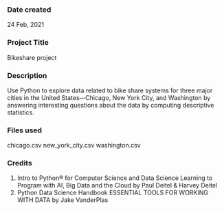 ### Date created
24 Feb, 2021

### Project Title
Bikeshare project

### Description
Use Python to explore data related to bike share systems for three major cities in the United States—Chicago, New York City, and Washington by answering interesting questions about the data by computing descriptive statistics.

### Files used
chicago.csv
new_york_city.csv
washington.csv

### Credits
1. Intro to Python® for Computer Science and Data Science Learning to Program with AI, Big Data and the Cloud by Paul Deitel & Harvey Deitel
2. Python Data Science Handbook ESSENTIAL TOOLS FOR WORKING WITH DATA by Jake VanderPlas

